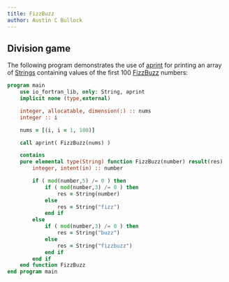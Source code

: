 ```yaml
---
title: FizzBuzz
author: Austin C Bullock
---
```


## Division game

The following program demonstrates the use of [aprint](../Ref/aprint.html) for printing an array of [Strings](../../type/string.html) containing values of the first 100 [FizzBuzz](https://en.wikipedia.org/wiki/Fizz_buzz) numbers:

```fortran
program main
    use io_fortran_lib, only: String, aprint
    implicit none (type,external)

    integer, allocatable, dimension(:) :: nums
    integer :: i

    nums = [(i, i = 1, 100)]

    call aprint( FizzBuzz(nums) )

    contains
    pure elemental type(String) function FizzBuzz(number) result(res)
        integer, intent(in) :: number

        if ( mod(number,5) /= 0 ) then
            if ( mod(number,3) /= 0 ) then
                res = String(number)
            else
                res = String("fizz")
            end if
        else
            if ( mod(number,3) /= 0 ) then
                res = String("buzz")
            else
                res = String("fizzbuzz")
            end if
        end if
    end function FizzBuzz
end program main
```
